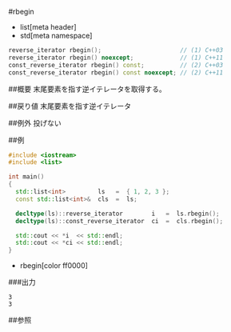 #rbegin
* list[meta header]
* std[meta namespace]

```cpp
reverse_iterator rbegin();                      // (1) C++03
reverse_iterator rbegin() noexcept;             // (1) C++11
const_reverse_iterator rbegin() const;          // (2) C++03
const_reverse_iterator rbegin() const noexcept; // (2) C++11
```

##概要
末尾要素を指す逆イテレータを取得する。


##戻り値
末尾要素を指す逆イテレータ


##例外
投げない


##例
```cpp
#include <iostream>
#include <list>

int main()
{
  std::list<int>         ls   =  { 1, 2, 3 };
  const std::list<int>&  cls  =  ls;

  decltype(ls)::reverse_iterator        i   =  ls.rbegin();
  decltype(ls)::const_reverse_iterator  ci  =  cls.rbegin();

  std::cout << *i  << std::endl;
  std::cout << *ci << std::endl;
}
```
* rbegin[color ff0000]

###出力
```
3
3
```

##参照


